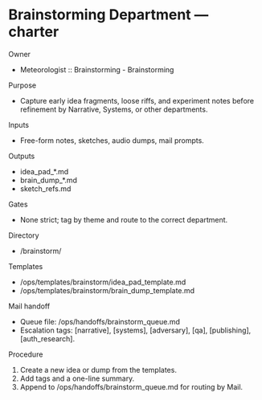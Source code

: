 # Brainstorming Department — charter

Owner
- Meteorologist :: Brainstorming - Brainstorming

Purpose
- Capture early idea fragments, loose riffs, and experiment notes
  before refinement by Narrative, Systems, or other departments.

Inputs
- Free-form notes, sketches, audio dumps, mail prompts.

Outputs
- idea_pad_*.md
- brain_dump_*.md
- sketch_refs.md

Gates
- None strict; tag by theme and route to the correct department.

Directory
- /brainstorm/

Templates
- /ops/templates/brainstorm/idea_pad_template.md
- /ops/templates/brainstorm/brain_dump_template.md

Mail handoff
- Queue file: /ops/handoffs/brainstorm_queue.md
- Escalation tags: [narrative], [systems], [adversary], [qa],
  [publishing], [auth_research].

Procedure
1) Create a new idea or dump from the templates.
2) Add tags and a one-line summary.
3) Append to /ops/handoffs/brainstorm_queue.md for routing by Mail.
